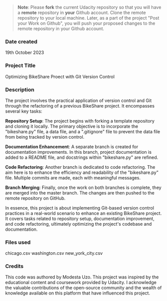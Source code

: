 >**Note**: Please **fork** the current Udacity repository so that you will have a **remote** repository in **your** Github account. Clone the remote repository to your local machine. Later, as a part of the project "Post your Work on Github", you will push your proposed changes to the remote repository in your Github account.

### Date created
19th October 2023

### Project Title
Optimizing BikeShare Proect with Git Version Control

### Description
The project involves the practical application of version control and Git through the refactoring of a previous BikeShare project. It encompasses several key tasks:

**Repository Setup**: The project begins with forking a template repository and cloning it locally. The primary objective is to incorporate the "bikeshare.py" file, a data file, and a ".gitignore" file to prevent the data file from being tracked by version control.

**Documentation Enhancement**: A separate branch is created for documentation improvements. In this branch, project documentation is added to a README file, and docstrings within "bikeshare.py" are refined.

**Code Refactoring**: Another branch is dedicated to code refactoring. The aim here is to enhance the efficiency and readability of the "bikeshare.py" file. Multiple commits are made, each with meaningful messages.

**Branch Merging**: Finally, once the work on both branches is complete, they are merged into the master branch. The changes are then pushed to the remote repository on GitHub.

In essence, this project is about implementing Git-based version control practices in a real-world scenario to enhance an existing BikeShare project. It covers tasks related to repository setup, documentation improvement, and code refactoring, ultimately optimizing the project's codebase and documentation.

### Files used
chicago.csv
washington.csv
new_york_city.csv

### Credits
This code was authored by Modesta Uzo. This project was inspired by the educational content and coursework provided by Udacity.
I acknowledge the valuable contributions of the open-source community and the wealth of knowledge available on this platform that have influenced this project.

